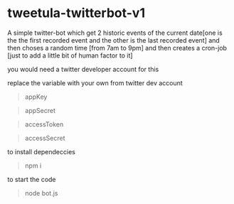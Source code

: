 # tweetula-twitterbot-v1
A simple twitter-bot which get 2 historic events of the current date[one is the the first recorded event  and the other is the last recorded event] and then choses a random time [from 7am to 9pm] and then  creates a cron-job  [just to add a little bit of human factor to it]


you would need a twitter developer account for this 
 
 replace the variable with your own from twitter dev account
 >appKey 

 >appSecret 

>accessToken 

>accessSecret 

to install dependeccies 
>npm i 


to start the code 
>node bot.js
